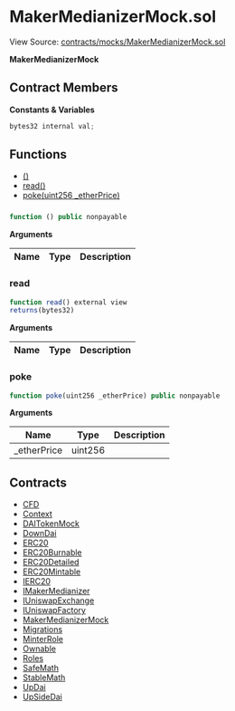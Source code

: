 # MakerMedianizerMock.sol

View Source: [contracts/mocks/MakerMedianizerMock.sol](../contracts/mocks/MakerMedianizerMock.sol)

**MakerMedianizerMock**

## Contract Members
**Constants & Variables**

```js
bytes32 internal val;

```

## Functions

- [()](#)
- [read()](#read)
- [poke(uint256 _etherPrice)](#poke)

### 

```js
function () public nonpayable
```

**Arguments**

| Name        | Type           | Description  |
| ------------- |------------- | -----|

### read

```js
function read() external view
returns(bytes32)
```

**Arguments**

| Name        | Type           | Description  |
| ------------- |------------- | -----|

### poke

```js
function poke(uint256 _etherPrice) public nonpayable
```

**Arguments**

| Name        | Type           | Description  |
| ------------- |------------- | -----|
| _etherPrice | uint256 |  | 

## Contracts

* [CFD](CFD.md)
* [Context](Context.md)
* [DAITokenMock](DAITokenMock.md)
* [DownDai](DownDai.md)
* [ERC20](ERC20.md)
* [ERC20Burnable](ERC20Burnable.md)
* [ERC20Detailed](ERC20Detailed.md)
* [ERC20Mintable](ERC20Mintable.md)
* [IERC20](IERC20.md)
* [IMakerMedianizer](IMakerMedianizer.md)
* [IUniswapExchange](IUniswapExchange.md)
* [IUniswapFactory](IUniswapFactory.md)
* [MakerMedianizerMock](MakerMedianizerMock.md)
* [Migrations](Migrations.md)
* [MinterRole](MinterRole.md)
* [Ownable](Ownable.md)
* [Roles](Roles.md)
* [SafeMath](SafeMath.md)
* [StableMath](StableMath.md)
* [UpDai](UpDai.md)
* [UpSideDai](UpSideDai.md)

